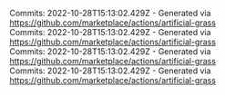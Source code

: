 Commits: 2022-10-28T15:13:02.429Z - Generated via https://github.com/marketplace/actions/artificial-grass
<br>
Commits: 2022-10-28T15:13:02.429Z - Generated via https://github.com/marketplace/actions/artificial-grass
<br>
Commits: 2022-10-28T15:13:02.429Z - Generated via https://github.com/marketplace/actions/artificial-grass
<br>
Commits: 2022-10-28T15:13:02.429Z - Generated via https://github.com/marketplace/actions/artificial-grass
<br>
